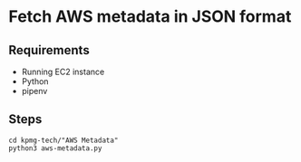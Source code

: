 # Fetch AWS metadata in JSON format

## Requirements
- Running EC2 instance
- Python
- pipenv

## Steps
```
cd kpmg-tech/"AWS Metadata"
python3 aws-metadata.py
```
